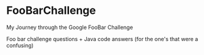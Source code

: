 # FooBarChallenge

My Journey through the Google FooBar Challenge 

Foo bar challenge questions + Java code answers (for the one's that were a confusing)
